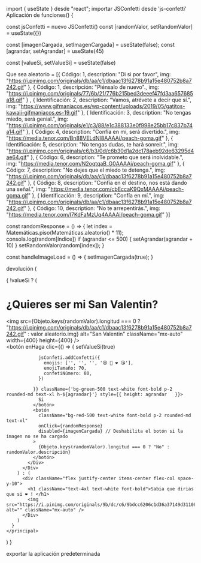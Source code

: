 import { useState } desde "react";
importar JSConfetti desde 'js-confetti'
Aplicación de funciones() {


  const jsConfetti = nuevo JSConfetti()
  const [randomValor, setRandomValor] = useState({})

  const [imagenCargada, setImagenCargada] = useState(false);
  const [agrandar, setAgrandar] = useState(45)


  const [valueSi, setValueSi] = useState(false)

  Que sea aleatorio = [{
    Código: 1,
    description: "Di si por favor",
    img: "https://i.pinimg.com/originals/db/aa/c1/dbaac13f6278b91a15e480752b8a7242.gif"
  },
  {
    Código: 1,
    descripción: "Piénsalo de nuevo".,
    img: "https://i.pinimg.com/originals/77/6b/21/776b215bed3deeef47fd3aa657685a18.gif"
  }
    ,
  {
    Identificación: 2,
    description: "Vamos, atrévete a decir que sí.",
    img: "https://www.gifmaniacos.es/wp-content/uploads/2019/05/gatitos-kawaii-gifmaniacos.es-19.gif"
  },
  {
    Identificación: 3,
    description: "No tengas miedo, será genial.",
    img: "https://i.pinimg.com/originals/e1/c3/88/e1c388133e0f998e25bb17c837b74a14.gif"
  },
  {
    Código: 4,
    description: "Confía en mí, será divertido.",
    img: "https://media.tenor.com/Bn88VELdNI8AAAAi/peach-goma.gif"
  },
  {
    Identificación: 5,
    description: "No tengas dudas, te hará sonreír.",
    img: "https://i.pinimg.com/originals/c6/b3/0d/c6b30d1a2dc178aeb92de63295d4ae64.gif"
  },
  {
    Código: 6,
    description: "Te prometo que será inolvidable.",
    img: "https://media.tenor.com/N2oqtqaB_G0AAAAi/peach-goma.gif"
  },
  {
    Código: 7,
    description: "No dejes que el miedo te detenga.",
    img: "https://i.pinimg.com/originals/db/aa/c1/dbaac13f6278b91a15e480752b8a7242.gif"
  },
  {
    Código: 8,
    description: "Confía en el destino, nos está dando una señal.",
    img: "https://media.tenor.com/cbEccaK9QxMAAAAi/peach-goma.gif"
  },
  {
    Identificación: 9,
    description: "Confía en mí.",
    img: "https://i.pinimg.com/originals/db/aa/c1/dbaac13f6278b91a15e480752b8a7242.gif"
  },
  {
    Código: 10,
    description: "No te arrepentirás.",
    img: "https://media.tenor.com/I7KdFaMzUq4AAAAi/peach-goma.gif"
  }]

  const randomResponse = () => {
    let index = Matemáticas.piso(Matemáticas.aleatorio() * 11);
    consola.log(random[índice])
    if (agrandar <= 500) {
      setAgrandar(agrandar + 10)
    }
    setRandomValor(random[index]);
  }


  const handleImageLoad = () => {
    setImagenCargada(true);
  }


  devolución (
    <main id="canvas" className="fondo w-screen h-screen bg-no-repeat bg-cover flex items-center justify-center bg-center ">
      {
        !valueSi ? (
          <div nombredeclase="p-5">
            <h1 className="text-white font-bold text-5xl text-center">¿Quieres ser mi San Valentin? </h1>
            <img src={Objeto.keys(randomValor).longitud === 0 ?
              "https://i.pinimg.com/originals/db/aa/c1/dbaac13f6278b91a15e480752b8a7242.gif" : valor aleatorio.img} alt="San Valentin" className="mx-auto" width={400} height={400} />
            <div className="grid grid-cols-1 md:grid-cols-2 mt-10 gap-5 items-center">
              <botón enHaga clic={() => {
                setValueSi(true)

                jsConfeti.addConfetti({
                  emojis: ['', '', '', '😍 🥰 ❤️ 😘'],
                  emojiTamaño: 70,
                  confetiNúmero: 80,
                })

              }} className={'bg-green-500 text-white font-bold p-2 rounded-md text-xl h-${agrandar}'} style={{ height: agrandar   }}>
                Si
              </botón>
              <botón
                className="bg-red-500 text-white font-bold p-2 rounded-md text-xl"
                onClick={randomResponse}
                disabled={imagenCargada} // Deshabilita el botón si la imagen no se ha cargado
              >
                {Objeto.keys(randomValor).longitud === 0 ? "No" : randomValor.descripción}
              </botón>
            </Div>
          </Div>
        ) : (
          <div className="flex justify-center items-center flex-col space-y-10">
            <h1 className="text-4xl text-white font-bold">Sabia que dirias que si ❤️ ! </h1>
            <img src="https://i.pinimg.com/originals/9b/dc/c6/9bdcc6206c1d36a37149d31108c6bb41.gif" alt="" className="mx-auto" />
          </Div>
        )
      }
    </principal>
  )
}

exportar la aplicación predeterminada
